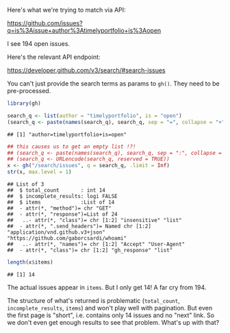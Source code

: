 
Here's what we're trying to match via API:

<https://github.com/issues?q=is%3Aissue+author%3Atimelyportfolio+is%3Aopen>

I see 194 open issues.

Here's the relevant API endpoint:

<https://developer.github.com/v3/search/#search-issues>

You can't just provide the search terms as params to `gh()`. They need to be pre-processed.

``` r
library(gh)

search_q <- list(author = "timelyportfolio", is = "open")
(search_q <- paste(names(search_q), search_q, sep = "=", collapse = "+"))
```

    ## [1] "author=timelyportfolio+is=open"

``` r
## this causes us to get an empty list !?!
## (search_q <- paste(names(search_q), search_q, sep = ":", collapse = "+"))
## (search_q <- URLencode(search_q, reserved = TRUE))
x <- gh("/search/issues", q = search_q, .limit = Inf)
str(x, max.level = 1)
```

    ## List of 3
    ##  $ total_count       : int 14
    ##  $ incomplete_results: logi FALSE
    ##  $ items             :List of 14
    ##  - attr(*, "method")= chr "GET"
    ##  - attr(*, "response")=List of 24
    ##   ..- attr(*, "class")= chr [1:2] "insensitive" "list"
    ##  - attr(*, ".send_headers")= Named chr [1:2] "application/vnd.github.v3+json" "https://github.com/gaborcsardi/whoami"
    ##   ..- attr(*, "names")= chr [1:2] "Accept" "User-Agent"
    ##  - attr(*, "class")= chr [1:2] "gh_response" "list"

``` r
length(x$items)
```

    ## [1] 14

The actual issues appear in `items`. But I only get 14! A far cry from 194.

The structure of what's returned is problematic (`total_count`, `incomplete_results`, `items`) and won't play well with pagination. But even the first page is "short", i.e. contains only 14 issues and no "next" link. So we don't even get enough results to see that problem. What's up with that?
